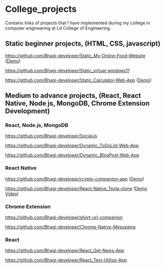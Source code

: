 # College_projects
Contains links of projects that I have implemented during my college in computer engineering at Ld College of Engineering.


## Static beginner projects, (HTML, CSS, javascript)
https://github.com/Bhagi-developer/Static_My-Online-Food-Website ([Demo](https://bhagi-developer.github.io/Static_My-Online-Food-Website/))

https://github.com/Bhagi-developer/Static_virtual-windows11

https://github.com/Bhagi-developer/Static_Calculator-Web-App ([Demo](https://bhagi-developer.github.io/Static_Calculator-Web-App/))


## Medium to advance projects, (React, React Native, Node js, MongoDB, Chrome Extension Development)   
  ### React, Node.js, MongoDB
https://github.com/Bhagi-developer/SocialJs

https://github.com/Bhagi-developer/Dynamic_ToDoList-Web-App

https://github.com/Bhagi-developer/Dynamic_BlogPost-Web-App

 ### React Native
https://github.com/Bhagi-developer/crypto-companion-app ([Demo](https://snack.expo.dev/@bhagi/main-project-crypto)) 

https://github.com/Bhagi-developer/React-Native_Tesla-clone ([Demo Video](https://youtu.be/moCpjloFO_g))

 ### Chrome Extension
https://github.com/Bhagi-developer/short-url-companion

https://github.com/Bhagi-developer/Chrome-Native-Messaging

 ### React 
https://github.com/Bhagi-developer/React_Get-News-App

https://github.com/Bhagi-developer/React_Text-Utilize-App


